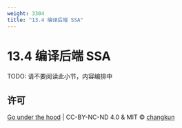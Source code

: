 ```yaml
---
weight: 3304
title: "13.4 编译后端 SSA"
---
```


# 13.4 编译后端 SSA

TODO: 请不要阅读此小节，内容编排中

## 许可

[Go under the hood](https://github.com/changkun/go-under-the-hood) | CC-BY-NC-ND 4.0 & MIT &copy; [changkun](https://changkun.de)